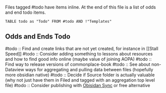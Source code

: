Files tagged #todo have items inline. At the end of this file is a list of odds and end todo items.

```dataview
TABLE todo as "Todo" FROM #todo AND !"Templates"
```

## Odds and Ends Todo
#todo :: Find and create links that are not yet created, for instance in [[Stall Speed]]
#todo :: Consider adding something to lessons about resources and how to find good info online (maybe value of joining AOPA)
#todo :: Find way to release versions of commonplace-book
#todo :: See about non-Dataview ways for aggregating and pulling data between files (hopefully more obsidian native)
#todo :: Decide if Source folder is actually valuable (why not just have them in Filed and tagged with an aggregation top level file)
#todo :: Consider publishing with [Obisidan Sync](https://help.obsidian.md/Obsidian+Sync/Introduction+to+Obsidian+Sync) or free alternative